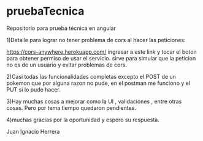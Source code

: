 # pruebaTecnica
Repositorio para prueba técnica en angular



1)Detalle para lograr no tener problema de cors al hacer las peticiones:

https://cors-anywhere.herokuapp.com/ ingresar a este link y tocar el boton para obtener permiso de usar el servicio.
sirve para simular que la peticion no es de un usuario y evitar problemas de cors.

2)Casi todas las funcionalidades completas excepto el POST de un pokemon que por alguna razon no pude, en el postman me funciono y el PUT si lo pude hacer.

3)Hay muchas cosas a mejorar como la UI , validaciones , entre otras cosas. Pero por tema tiempo quedaron pendientes.

4)muchas gracias por la oportunidad y espero su respuesta.

Juan Ignacio Herrera
